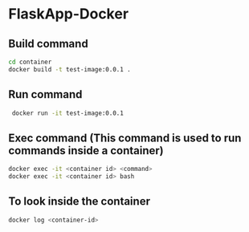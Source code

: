 # FlaskApp-Docker


## Build command

```bash
cd container
docker build -t test-image:0.0.1 .
```

## Run command

```bash
 docker run -it test-image:0.0.1
 ```

 ## Exec command (This command is used to run commands inside a container)

 ```bash
 docker exec -it <container id> <command>
 docker exec -it <container id> bash
 ```

 ## To look inside the container

 ```bash
 docker log <container-id>
  ```


